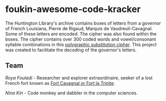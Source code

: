 # foukin-awesome-code-kracker

The Huntington Library's archive contains boxes of letters from a governor of French Louisiana, Pierre de Rigaud, Marquis de Vaudreuil-Cavagnal.  Some of these letters are encoded.  The cipher was also found within the boxes.  The cipher contains over 300 coded words and vowel/consonant syllable combinations in this <a href="https://en.wikipedia.org/wiki/Polygraphic_substitution">polygraphic substitution cipher</a>.  This project was created to facilitate the decoding of the governor's letters.

## Team

*Roya Fouladi* - Researcher and explorer extraordinaire, seeker of a lost French fort known as <a href="https://en.wikipedia.org/wiki/Fort_de_Cavagnial" target="_blank">Fort Cavagnal or Fort la Trinite</a>.

*Nina Kin* - Code monkey and dabbler in the computer sciences.
